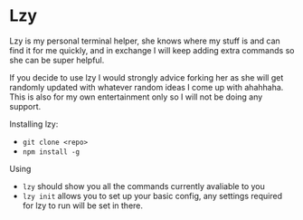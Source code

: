 # Lzy

Lzy is my personal terminal helper, she knows where my stuff is and can find it for me quickly, and in exchange I will keep adding extra commands so she can be super helpful.

If you decide to use lzy I would strongly advice forking her as she will get randomly updated with whatever random ideas I come up with ahahhaha. This is also for my own entertainment only so I will not be doing any support.

Installing lzy:
- `git clone <repo>`
- `npm install -g`

Using
- `lzy` should show you all the commands currently avaliable to you
- `lzy init` allows you to set up your basic config, any settings required for lzy to run will be set in there.